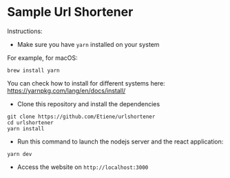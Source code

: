 # Sample Url Shortener

Instructions:

* Make sure you have `yarn` installed on your system

For example, for macOS:
```
brew install yarn
```

You can check how to install for different systems here: https://yarnpkg.com/lang/en/docs/install/

* Clone this repository and install the dependencies

```
git clone https://github.com/Etiene/urlshortener
cd urlshortener
yarn install
```

* Run this command to launch the nodejs server and the react application:
```
yarn dev
```

* Access the website on `http://localhost:3000`
